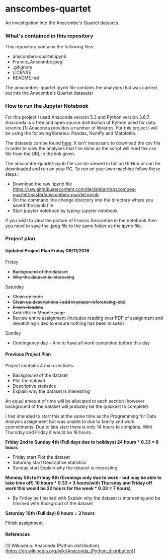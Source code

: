 # anscombes-quartet
An investigation into the Anscombe's Quartet datasets.

### What's contained in this repository

This repository contains the following files:

* anscombes-quartet.ipynb 
* Francis_Anscombe.jpeg
* .gitignore
* LICENSE
* README.md

The anscombes-quartet.ipynb file contains the analyses that was carried out into the Anscombe's Quartet datasets/

### How to run the Jupyter Notebook

For this project I used Anaconda version 5.3 and Python version 3.6.7. Anaconda is a free and open source distribution of Python used for data science.[1] Anaconda provides a number of libraries. For this project I will be using the following libraries: Pandas, NumPy and Matplotlib.

The datasets can be found [here](https://vincentarelbundock.github.io/Rdatasets/csv/datasets/anscombe.csv). It isn't necessary to download the csv file in order to view the analyses that I've done as the script will read the csv file from the URL in the link given.

The anscombe-quartet.ipynb file can be viewed in full on GitHub or can be downloaded and run on your PC. To run on your own machine follow these steps:

* Download the raw .ipynb file https://raw.githubusercontent.com/declanbarr/anscombes-quartet/master/anscombes-quartet.ipynb
* On the command line change directory into the directory where you saved the ipynb file
* Start jupyter notebook by typing: jupyter notebook

If you wish to view the picture of Francis Anscombe in the notebook then you need to save the .jpeg file to the same folder as the ipynb file.

### Project plan

#### Updated Project Plan Friday 09/11/2018

Friday
* ~~Background of the dataset~~
* ~~Why the dataset is interesting~~

Saturday
* ~~Clean up code~~
* ~~Clean up descriptions ( add in proper referencing, etc)~~
* ~~Finish Readme~~
* ~~Add URL to Moodle page~~
* Review entire assignment (includes reading over PDF of assignment and rewatching video to ensure nothing has been missed)

Sunday
* Contingency day - Aim to have all work completed before this day


#### Previous Project Plan

Project contains 4 main sections:
* Background of the dataset
* Plot the dataset
* Descriptive statistics
* Explain why the dataset is interesting

An equal amount of time will be allocated to each section (however background of the dataset will probably be the quickest to complete)

I had intended to start this at the same time as the Programming for Data Analysis assignment but was unable to due to family and work commitments. Due to late start there is only 14 hours to complete. With Thursday and Friday it would be 18 hours. 


__Friday 2nd to Sunday 4th (Full days due to holidays) 24 hours * 0.33 = 8 hours__

* Friday start Plot the dataset
* Saturday start Descriptive statistics
* Sunday start Explain why the dataset is interesting


__Monday 5th to Friday 9th (Evenings only due to work - but may be able to take time off) 10 hours * 0.33 = 3 hours(with Thursday and Friday off work this would be 22 hours for the week * 0.33 = 7 hours)__

* By Friday be finished with Explain why the dataset is interesting and be finished with Backgroud of the dataset


__Saturday 10th (Full day) 8 hours = 3 hours__

Finish assignment

#### References

[1] Wikipedia. Anaconda (Python distribution).
[https://en.wikipedia.org/wiki/Anaconda_(Python_distribution)]
